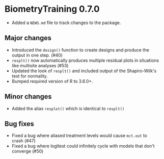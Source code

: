 # BiometryTraining 0.7.0

* Added a `NEWS.md` file to track changes to the package.

## Major changes

- Introduced the `design()` function to create designs and produce the output in one step. (#40)
- `resplt()` now automatically produces multiple residual plots in situations like multisite analyses (#53)
- Updated the look of `resplt()` and included output of the Shapiro-Wilk's test for normality.
- Bumped required version of R to 3.6.0+.

## Minor changes

- Added the alias `resplot()` which is identical to `resplt()`

## Bug fixes

- Fixed a bug where aliased treatment levels would cause `mct.out` to crash (#47)
- Fixed a bug where logltest could infinitely cycle with models that don't converge (#50)

